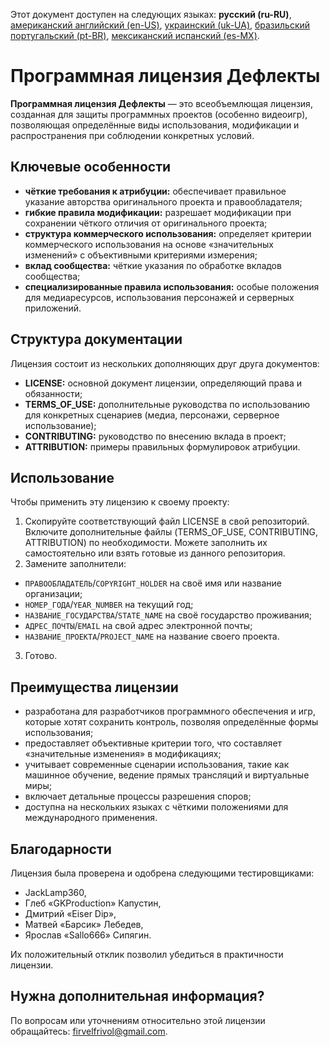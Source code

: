 Этот документ доступен на следующих языках: **русский (ru-RU)**, [американский английский (en-US)](/README.md), [украинский (uk-UA)](/other-langs/README_uk-UA.md), [бразильский португальский (pt-BR)](/other-langs/README_pt-BR.md), [мексиканский испанский (es-MX)](/other-langs/README_es-MX.md).

# Программная лицензия Дефлекты

**Программная лицензия Дефлекты** — это всеобъемлющая лицензия, созданная для защиты программных проектов (особенно видеоигр), позволяющая определённые виды использования, модификации и распространения при соблюдении конкретных условий.

## Ключевые особенности

* **чёткие требования к атрибуции:** обеспечивает правильное указание авторства оригинального проекта и правообладателя;
* **гибкие правила модификации:** разрешает модификации при сохранении чёткого отличия от оригинального проекта;
* **структура коммерческого использования:** определяет критерии коммерческого использования на основе «значительных изменений» с объективными критериями измерения;
* **вклад сообщества:** чёткие указания по обработке вкладов сообщества;
* **специализированные правила использования:** особые положения для медиаресурсов, использования персонажей и серверных приложений.

## Структура документации

Лицензия состоит из нескольких дополняющих друг друга документов:

* **LICENSE:** основной документ лицензии, определяющий права и обязанности;
* **TERMS_OF_USE:** дополнительные руководства по использованию для конкретных сценариев (медиа, персонажи, серверное использование);
* **CONTRIBUTING:** руководство по внесению вклада в проект;
* **ATTRIBUTION:** примеры правильных формулировок атрибуции.

## Использование

Чтобы применить эту лицензию к своему проекту:

1. Скопируйте соответствующий файл LICENSE в свой репозиторий. Включите дополнительные файлы (TERMS_OF_USE, CONTRIBUTING, ATTRIBUTION) по необходимости. Можете заполнить их самостоятельно или взять готовые из данного репозитория.
2. Замените заполнители:
  * `ПРАВООБЛАДАТЕЛЬ`/`COPYRIGHT_HOLDER` на своё имя или название организации;
  * `НОМЕР_ГОДА`/`YEAR_NUMBER` на текущий год;
  * `НАЗВАНИЕ_ГОСУДАРСТВА`/`STATE_NAME` на своё государство проживания;
  * `АДРЕС_ПОЧТЫ`/`EMAIL` на свой адрес электронной почты;
  * `НАЗВАНИЕ_ПРОЕКТА`/`PROJECT_NAME` на название своего проекта.
3. Готово.

## Преимущества лицензии

* разработана для разработчиков программного обеспечения и игр, которые хотят сохранить контроль, позволяя определённые формы использования;
* предоставляет объективные критерии того, что составляет «значительные изменения» в модификациях;
* учитывает современные сценарии использования, такие как машинное обучение, ведение прямых трансляций и виртуальные миры;
* включает детальные процессы разрешения споров;
* доступна на нескольких языках с чёткими положениями для международного применения.

## Благодарности

Лицензия была проверена и одобрена следующими тестировщиками:

* JackLamp360,
* Глеб «GKProduction» Капустин,
* Дмитрий «Eiser Dip»,
* Матвей «Барсик» Лебедев,
* Ярослав «Sallo666» Сипягин.

Их положительный отклик позволил убедиться в практичности лицензии.

## Нужна дополнительная информация?

По вопросам или уточнениям относительно этой лицензии обращайтесь: <firvelfrivol@gmail.com>.
